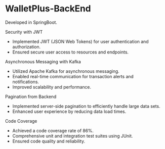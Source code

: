 # WalletPlus-BackEnd
Developed in SpringBoot.

Security with JWT
- Implemented JWT (JSON Web Tokens) for user authentication and authorization.
- Ensured secure user access to resources and endpoints.

Asynchronous Messaging with Kafka

- Utilized Apache Kafka for asynchronous messaging.
- Enabled real-time communication for transaction alerts and notifications.
- Improved scalability and performance.
  
Pagination from Backend
- Implemented server-side pagination to efficiently handle large data sets.
- Enhanced user experience by reducing data load times.
     
Code Coverage
- Achieved a code coverage rate of 86%.
- Comprehensive unit and integration test suites using JUnit.
- Ensured code quality and reliability.
